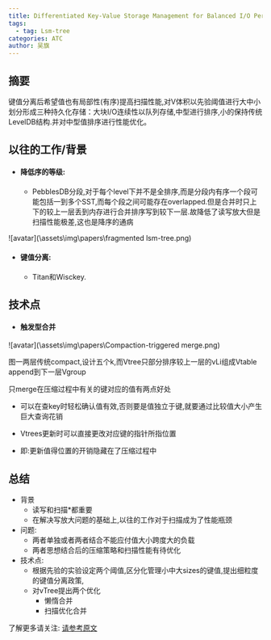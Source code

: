 ```yaml
---
title: Differentiated Key-Value Storage Management for Balanced I/O Performance
tags: 
  - tag: Lsm-tree
categories: ATC
author: 吴旗
---
```


## 摘要

键值分离后希望值也有局部性(有序)提高扫描性能,对V体积以先验阈值进行大中小划分形成三种持久化存储：大块I/O连续性以队列存储,中型进行排序,小的保持传统LevelDB结构.并对中型值排序进行性能优化。

## 以往的工作/背景

- #### 降低序的等级:

  - PebblesDB分段,对于每个level下并不是全排序,而是分段内有序一个段可能包括一到多个SST,而每个段之间可能存在overlapped.但是合并时只上下的较上一层丢到内存进行合并排序写到较下一层.故降低了读写放大但是扫描性能极差,这也是降序的通病

![avatar](\assets\img\papers\fragmented lsm-tree.png)



- #### 键值分离:

  - Titan和Wisckey.

## 技术点

- #### 触发型合并

![avatar](\assets\img\papers\Compaction-triggered merge.png)

图一两层传统compact,设计五个k,而Vtree只部分排序较上一层的vLi组成Vtable append到下一层Vgroup

只merge在压缩过程中有关的键对应的值有两点好处

- 可以在查key时轻松确认值有效,否则要是值独立于键,就要通过比较值大小产生巨大查询花销

- Vtrees更新时可以直接更改对应键的指针所指位置
- 即:更新值得位置的开销隐藏在了压缩过程中

## 总结

- 背景
  - 读写和扫描*都重要
  - 在解决写放大问题的基础上,以往的工作对于扫描成为了性能瓶颈
- 问题:
  - 两者单独或者两者结合不能应付值大小跨度大的负载
  - 两者思想结合后的压缩策略和扫描性能有待优化
- 技术点:
  - 根据先验的实验设定两个阈值,区分化管理小中大sizes的键值,提出细粒度的键值分离政策,
  - 对vTree提出两个优化
    - 懒惰合并
    - 扫描优化合并

了解更多请关注: [请参考原文](https://www.usenix.org/conference/atc21/presentation/li-yongkun)

